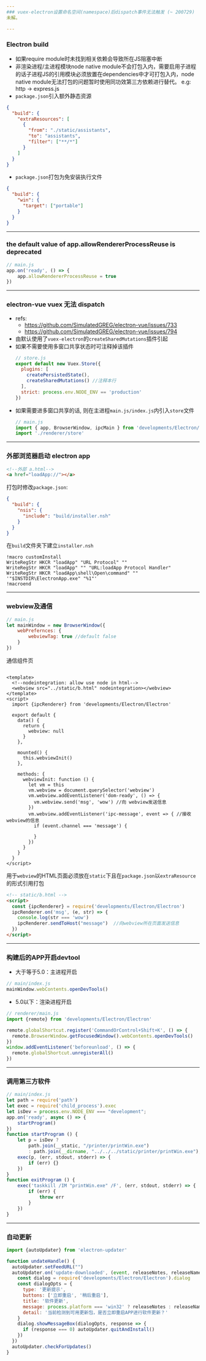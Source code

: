 ```yaml
---
### vuex-electron设置命名空间(namespace)后dispatch事件无法触发 (~ 200729)
未解。

---
```

### Electron build
- 如果require module时未找到相关依赖会导致所在JS阻塞中断
- 非渲染进程/主进程模块node native module不会打包入内，需要启用子进程的话子进程JS的引用模块必须放置在dependencies中才可打包入内，node native module无法打包的问题暂时使用同功效第三方依赖进行替代。 e.g: http -> express.js
- ```package.json```引入额外静态资源
```json
{
  "build": {
    "extraResources": [
      {
        "from": "./static/assistants",
        "to": "assistants",
        "filter": ["**/*"]
      }
    ]
  }
}
```
- ```package.json```打包为免安装执行文件
```json
{
  "build": {
    "win": {
      "target": ["portable"]
    }
  }
}
```

---
### the default value of app.allowRendererProcessReuse is deprecated
```js
// main.js
app.on('ready', () => {
    app.allowRendererProcessReuse = true
})
```

--- 

### electron-vue vuex 无法 dispatch
- refs: 
  - https://github.com/SimulatedGREG/electron-vue/issues/733
  - https://github.com/SimulatedGREG/electron-vue/issues/794
- 由默认使用了```vuex-electron```的```createSharedMutations```插件引起
- 如果不需要使用多窗口共享状态时可注释掉该插件
  ```js
  // store.js
  export default new Vuex.Store({
    plugins: [
      createPersistedState(),
      createSharedMutations() //注释本行
    ],
    strict: process.env.NODE_ENV == 'production'
  })
  ```
- 如果需要进多窗口共享的话, 则在主进程```main.js/index.js```内引入```store```文件
  ```js
  // main.js
  import { app, BrowserWindow, ipcMain } from 'developments/Electron/Electron'
  import './renderer/store'
  ```

---
### 外部浏览器启动 electron app
```html
<!--外部 a.html-->
<a href="loadApp://"></a>
```
打包时修改```package.json```:
```json
{
  "build": {
    "nsis": {
      "include": "build/installer.nsh" 
    }
  }
}
```
在```build```文件夹下建立```installer.nsh```
```
!macro customInstall
WriteRegStr HKCR "loadApp" "URL Protocol" ""
WriteRegStr HKCR "loadApp" "" "URL:loadApp Protocol Handler"
WriteRegStr HKCR "loadApp\shell\Open\command" "" '"$INSTDIR\ElectronApp.exe" "%1"'
!macroend
```

---
### webview及通信
```js
// main.js
let mainWindow = new BrowserWindow({
    webPrefernces: {
        webviewTag: true //default false
    }
})
```
通信组件页

```vue

<template>
  <!--nodeintegration: allow use node in html-->
  <webview src="../static/b.html" nodeintegration></webview>
</template>
<script>
  import {ipcRenderer} from 'developments/Electron/Electron'

  export default {
    data() {
      return {
        webview: null
      }
    },

    mounted() {
      this.webviewInit()
    },

    methods: {
      webviewInit: function () {
        let vm = this
        vm.webview = document.querySelector('webview')
        vm.webview.addEventListener('dom-ready', () => {
          vm.webview.send('msg', 'wow') //向 webview发送信息 
        })
        vm.webview.addEventListener('ipc-message', event => { //接收webview的信息 
          if (event.channel === 'message') {

          }
        })
      }
    }
  }
</script>
```
用于```webview```的HTML页面必须放在```static```下且在```package.json```以```extraResource```的形式引用打包

```html
<!-- static/b.html -->
<script>
  const {ipcRenderer} = require('developments/Electron/Electron')
  ipcRenderer.on('msg', (e, str) => {
    console.log(str === 'wow')
    ipcRenderer.sendToHost("message")  //向webview所在页面发送信息
  })
</script>
```

---
### 构建后的APP开启devtool
- 大于等于5.0：主进程开启
```js
// main/index.js
mainWindow.webContents.openDevTools()
```
- 5.0以下：渲染进程开启

```js
// renderer/main.js
import {remote} from 'developments/Electron/Electron'

remote.globalShortcut.register('CommandOrControl+Shift+K', () => {
  remote.BrowserWindow.getFocusedWindow().webContents.openDevTools()
})
window.addEventListener('beforeunload', () => {
  remote.globalShortcut.unregisterAll()
})
```

---

### 调用第三方软件
```js
// main/index.js
let path = require('path')
let exec = require('child_process').exec
let isDev = process.env.NODE_ENV === "development";
app.on('ready', async () => {
    startProgram()
})
function startProgram () {
    let p = isDev ? 
        path.join(__static, "/printer/printWin.exe")
        : path.join(__dirname, "../../../static/printer/printWin.exe");
    exec(p, (err, stdout, stderr) => {
        if (err) {}
    })
}
function exitProgram () {
    exec('taskkill /IM "printWin.exe" /F', (err, stdout, stderr) => {
        if (err) {
            throw err
        }
    })
}
```

---
### 自动更新

```js
import {autoUpdater} from 'electron-updater'

function undateHandle() {
  autoUpdater.setFeedURL("")
  autoUpdater.on('update-downloaded', (event, releaseNotes, releaseName) => {
    const dialog = require('developments/Electron/Electron').dialog
    const dialogOpts = {
      type: '更新提示',
      buttons: ['立即重启', '稍后重启'],
      title: '软件更新',
      message: process.platform === 'win32' ? releaseNotes : releaseName,
      detail: '当前检测到可用更新包，是否立即重启APP进行软件更新？'
    }
    dialog.showMessageBox(dialogOpts, response => {
      if (response === 0) autoUpdater.quitAndInstall()
    })
  })
  autoUpdater.checkForUpdates()
}
```

